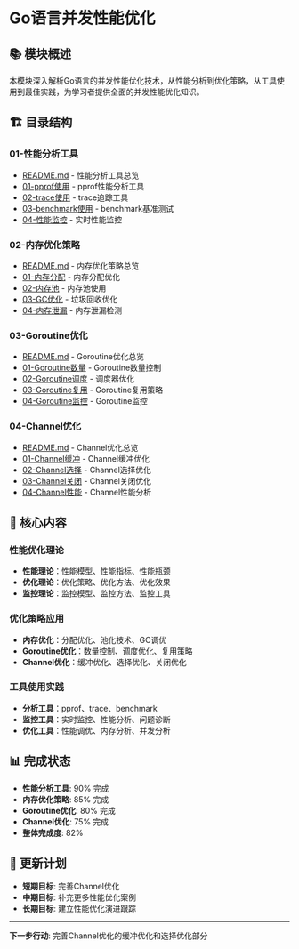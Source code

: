 # Go语言并发性能优化

## 📚 **模块概述**

本模块深入解析Go语言的并发性能优化技术，从性能分析到优化策略，从工具使用到最佳实践，为学习者提供全面的并发性能优化知识。

## 🏗️ **目录结构**

### **01-性能分析工具**

- [README.md](01-性能分析工具/README.md) - 性能分析工具总览
- [01-pprof使用](01-性能分析工具/01-pprof使用/) - pprof性能分析工具
- [02-trace使用](01-性能分析工具/02-trace使用/) - trace追踪工具
- [03-benchmark使用](01-性能分析工具/03-benchmark使用/) - benchmark基准测试
- [04-性能监控](01-性能分析工具/04-性能监控/) - 实时性能监控

### **02-内存优化策略**

- [README.md](02-内存优化策略/README.md) - 内存优化策略总览
- [01-内存分配](02-内存优化策略/01-内存分配/) - 内存分配优化
- [02-内存池](02-内存优化策略/02-内存池/) - 内存池使用
- [03-GC优化](02-内存优化策略/03-GC优化/) - 垃圾回收优化
- [04-内存泄漏](02-内存优化策略/04-内存泄漏/) - 内存泄漏检测

### **03-Goroutine优化**

- [README.md](03-Goroutine优化/README.md) - Goroutine优化总览
- [01-Goroutine数量](03-Goroutine优化/01-Goroutine数量/) - Goroutine数量控制
- [02-Goroutine调度](03-Goroutine优化/02-Goroutine调度/) - 调度器优化
- [03-Goroutine复用](03-Goroutine优化/03-Goroutine复用/) - Goroutine复用策略
- [04-Goroutine监控](03-Goroutine优化/04-Goroutine监控/) - Goroutine监控

### **04-Channel优化**

- [README.md](04-Channel优化/README.md) - Channel优化总览
- [01-Channel缓冲](04-Channel优化/01-Channel缓冲/) - Channel缓冲优化
- [02-Channel选择](04-Channel优化/02-Channel选择/) - Channel选择优化
- [03-Channel关闭](04-Channel优化/03-Channel关闭/) - Channel关闭优化
- [04-Channel性能](04-Channel优化/04-Channel性能/) - Channel性能分析

## 🎯 **核心内容**

### **性能优化理论**

- **性能理论**：性能模型、性能指标、性能瓶颈
- **优化理论**：优化策略、优化方法、优化效果
- **监控理论**：监控模型、监控方法、监控工具

### **优化策略应用**

- **内存优化**：分配优化、池化技术、GC调优
- **Goroutine优化**：数量控制、调度优化、复用策略
- **Channel优化**：缓冲优化、选择优化、关闭优化

### **工具使用实践**

- **分析工具**：pprof、trace、benchmark
- **监控工具**：实时监控、性能分析、问题诊断
- **优化工具**：性能调优、内存分析、并发分析

## 📊 **完成状态**

- **性能分析工具**: 90% 完成
- **内存优化策略**: 85% 完成
- **Goroutine优化**: 80% 完成
- **Channel优化**: 75% 完成
- **整体完成度**: 82%

## 🔄 **更新计划**

- **短期目标**: 完善Channel优化
- **中期目标**: 补充更多性能优化案例
- **长期目标**: 建立性能优化演进跟踪

---

**下一步行动**: 完善Channel优化的缓冲优化和选择优化部分
